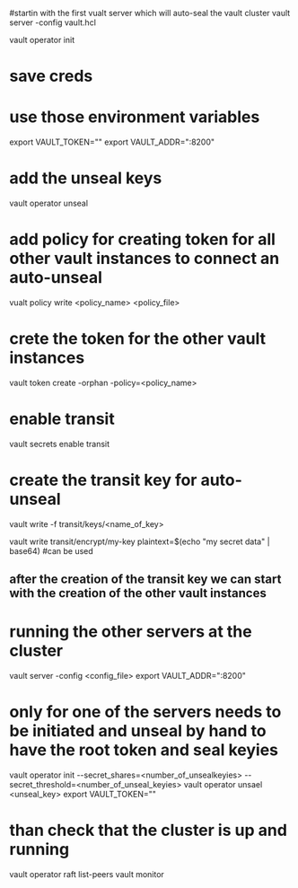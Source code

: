 #startin with the first vualt server which will auto-seal the vault cluster
vault server -config vault.hcl

vault operator init

# save creds

# use those environment variables
export VAULT_TOKEN=""
export VAULT_ADDR="<IP>:8200"

# add the unseal keys
vault operator unseal

# add policy for creating token for all other vault instances to connect an auto-unseal
vualt policy write <policy_name> <policy_file>

# crete the token for the other vault instances
vault token create -orphan -policy=<policy_name>

# enable transit
vault secrets enable transit

# create the transit key for auto-unseal
vault write -f transit/keys/<name_of_key>

vault write transit/encrypt/my-key plaintext=$(echo "my secret data" | base64) #can be used


## after the creation of the transit key we can start with the creation of the other vault instances


# running the other servers at the cluster
vault server -config <config_file>
export VAULT_ADDR="<IP>:8200"

# only for one of the servers needs to be initiated and unseal by hand to have the root token and seal keyies
vault operator init --secret_shares=<number_of_unsealkeyies> --secret_threshold=<number_of_unseal_keyies>
vault operator unsael <unseal_key>
export VAULT_TOKEN=""

# than check that the cluster is up and running
vault operator raft list-peers
vault monitor

